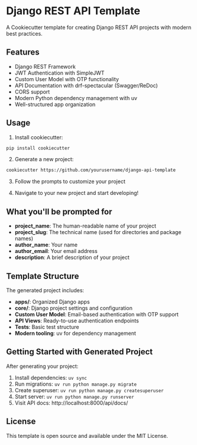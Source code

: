 # Django REST API Template

A Cookiecutter template for creating Django REST API projects with modern best practices.

## Features

- Django REST Framework
- JWT Authentication with SimpleJWT
- Custom User Model with OTP functionality
- API Documentation with drf-spectacular (Swagger/ReDoc)
- CORS support
- Modern Python dependency management with uv
- Well-structured app organization

## Usage

1. Install cookiecutter:
```bash
pip install cookiecutter
```

2. Generate a new project:
```bash
cookiecutter https://github.com/yourusername/django-api-template
```

3. Follow the prompts to customize your project

4. Navigate to your new project and start developing!

## What you'll be prompted for

- **project_name**: The human-readable name of your project
- **project_slug**: The technical name (used for directories and package names)
- **author_name**: Your name
- **author_email**: Your email address
- **description**: A brief description of your project

## Template Structure

The generated project includes:

- **apps/**: Organized Django apps
- **core/**: Django project settings and configuration
- **Custom User Model**: Email-based authentication with OTP support
- **API Views**: Ready-to-use authentication endpoints
- **Tests**: Basic test structure
- **Modern tooling**: uv for dependency management

## Getting Started with Generated Project

After generating your project:

1. Install dependencies: `uv sync`
2. Run migrations: `uv run python manage.py migrate`
3. Create superuser: `uv run python manage.py createsuperuser`
4. Start server: `uv run python manage.py runserver`
5. Visit API docs: http://localhost:8000/api/docs/

## License

This template is open source and available under the MIT License.
